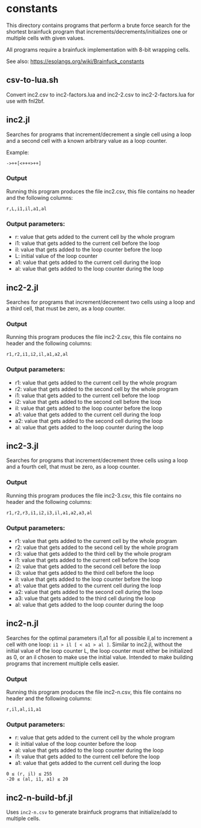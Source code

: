 # constants
This directory contains programs that perform a brute force search for the shortest brainfuck program that increments/decrements/initializes one or multiple cells with given values.

All programs require a brainfuck implementation with 8-bit wrapping cells.

See also: https://esolangs.org/wiki/Brainfuck_constants

## csv-to-lua.sh
Convert inc2.csv to inc2-factors.lua and inc2-2.csv to inc2-2-factors.lua for use with fnl2bf.

## inc2.jl
Searches for programs that increment/decrement a single cell using a loop and a second cell with a known arbitrary value as a loop counter.

Example:
```
->++[<+++>++]
```

### Output
Running this program produces the file inc2.csv, this file contains no header and the following columns:
```
r,L,i1,il,a1,al
```

### Output parameters:
- r: value that gets added to the current cell by the whole program
- i1: value that gets added to the current cell before the loop
- il: value that gets added to the loop counter before the loop
- L: initial value of the loop counter
- a1: value that gets added to the current cell during the loop
- al: value that gets added to the loop counter during the loop


## inc2-2.jl
Searches for programs that increment/decrement two cells using a loop and a third cell, that must be zero, as a loop counter. 

### Output
Running this program produces the file inc2-2.csv, this file contains no header and the following columns:
```
r1,r2,i1,i2,il,a1,a2,al
```

### Output parameters:
- r1: value that gets added to the current cell by the whole program
- r2: value that gets added to the second cell by the whole program
- i1: value that gets added to the current cell before the loop
- i2: value that gets added to the second cell before the loop
- il: value that gets added to the loop counter before the loop
- a1: value that gets added to the current cell during the loop
- a2: value that gets added to the second cell during the loop
- al: value that gets added to the loop counter during the loop

## inc2-3.jl
Searches for programs that increment/decrement three cells using a loop and a fourth cell, that must be zero, as a loop counter. 

### Output
Running this program produces the file inc2-3.csv, this file contains no header and the following columns:
```
r1,r2,r3,i1,i2,i3,il,a1,a2,a3,al
```

### Output parameters:
- r1: value that gets added to the current cell by the whole program
- r2: value that gets added to the second cell by the whole program
- r3: value that gets added to the third cell by the whole program
- i1: value that gets added to the current cell before the loop
- i2: value that gets added to the second cell before the loop
- i3: value that gets added to the third cell before the loop
- il: value that gets added to the loop counter before the loop
- a1: value that gets added to the current cell during the loop
- a2: value that gets added to the second cell during the loop
- a3: value that gets added to the third cell during the loop
- al: value that gets added to the loop counter during the loop

## inc2-n.jl
Searches for the optimal parameters i1,a1 for all possible il,al to increment a cell with one loop: `i1 > il [ < a1 > al ]`.
Similar to inc2.jl, without the initial value of the loop counter L, the loop counter must either be initialized as 0, or an il chosen to make use the initial value.
Intended to make building programs that increment multiple cells easier.

### Output
Running this program produces the file inc2-n.csv, this file contains no header and the following columns:
```
r,il,al,i1,a1
```

### Output parameters:
- r: value that gets added to the current cell by the whole program
- il: initial value of the loop counter before the loop
- al: value that gets added to the loop counter during the loop
- i1: value that gets added to the current cell before the loop
- a1: value that gets added to the current cell during the loop

```
0 ≤ (r, il) ≤ 255
-20 ≤ (al, i1, a1) ≤ 20
```

## inc2-n-build-bf.jl
Uses `inc2-n.csv` to generate brainfuck programs that initialize/add to multiple cells.
